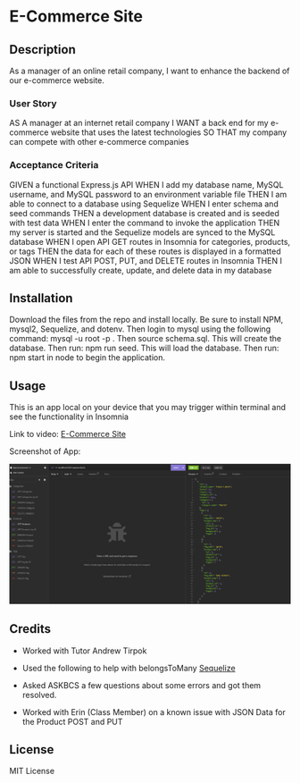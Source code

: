 # E-Commerce Site

## Description

As a manager of an online retail company, I want to enhance the backend of our e-commerce website.

### User Story

AS A manager at an internet retail company
I WANT a back end for my e-commerce website that uses the latest technologies
SO THAT my company can compete with other e-commerce companies

### Acceptance Criteria

GIVEN a functional Express.js API
WHEN I add my database name, MySQL username, and MySQL password to an environment variable file
THEN I am able to connect to a database using Sequelize
WHEN I enter schema and seed commands
THEN a development database is created and is seeded with test data
WHEN I enter the command to invoke the application
THEN my server is started and the Sequelize models are synced to the MySQL database
WHEN I open API GET routes in Insomnia for categories, products, or tags
THEN the data for each of these routes is displayed in a formatted JSON
WHEN I test API POST, PUT, and DELETE routes in Insomnia
THEN I am able to successfully create, update, and delete data in my database

## Installation

Download the files from the repo and install locally. Be sure to install NPM, mysql2, Sequelize, and dotenv. Then login to mysql using the following command: mysql -u root -p . Then source schema.sql. This will create the database. Then run: npm run seed. This will load the database. Then run: npm start in node to begin the application.

## Usage

This is an app local on your device that you may trigger within terminal and see the functionality in Insomnia

Link to video: [E-Commerce Site](https://drive.google.com/file/d/1WF-4R0RiJvwtGvbSeG6mN6JMPFBnzQmX/view)

Screenshot of App: 

![E-Commerce Site](/ecommerce-cap.png "E-Commerce Site")

## Credits

* Worked with Tutor Andrew Tirpok

* Used the following to help with belongsToMany [Sequelize](https://sequelize.org/api/v6/class/src/associations/belongs-to-many.js~belongstomany)

* Asked ASKBCS a few questions about some errors and got them resolved.

* Worked with Erin (Class Member) on a known issue with JSON Data for the Product POST and PUT

## License

MIT License
